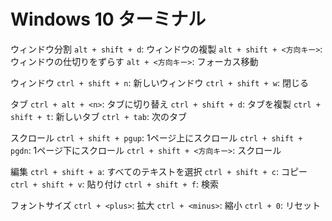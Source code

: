 # Windows 10 ターミナル


ウィンドウ分割
`alt + shift + d`: ウィンドウの複製
`alt + shift + <方向キー>`: ウィンドウの仕切りをずらす
`alt + <方向キー>`: フォーカス移動

ウィンドウ
`ctrl + shift + n`: 新しいウィンドウ
`ctrl + shift + w`: 閉じる

タブ
`ctrl + alt + <n>`: タブ<n>に切り替え
`ctrl + shift + d`: タブを複製
`ctrl + shift + t`: 新しいタブ
`ctrl + tab`: 次のタブ

スクロール
`ctrl + shift + pgup`: 1ページ上にスクロール
`ctrl + shift + pgdn`: 1ページ下にスクロール
`ctrl + shift + <方向キー>`: スクロール

編集
`ctrl + shift + a`: すべてのテキストを選択
`ctrl + shift + c`: コピー
`ctrl + shift + v`: 貼り付け
`ctrl + shift + f`: 検索


フォントサイズ
`ctrl + <plus>`: 拡大
`ctrl + <minus>`: 縮小
`ctrl + 0`: リセット

